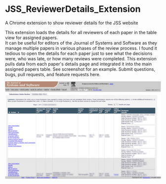 # JSS_ReviewerDetails_Extension
A Chrome extension to show reviewer details for the JSS website

This extension loads the details for all reviewers of each paper in the table view for assigned papers.  
It can be useful for editors of the Journal of Systems and Software as they manage multiple papers in 
various phases of the review process. I found it tedious to open the details for each paper just to 
see what the decisions were, who was late, or how many reviews were completed.  This extension pulls 
data from each paper's details page and integrated it into the main assigned papers table.  See screenshot 
for an example.  Submit questions, bugs, pull requests, and feature requests here.

![Screenshot2](https://raw.githubusercontent.com/cabird/JSS_ReviewerDetails_Extension/master/images/screenshot.png)
